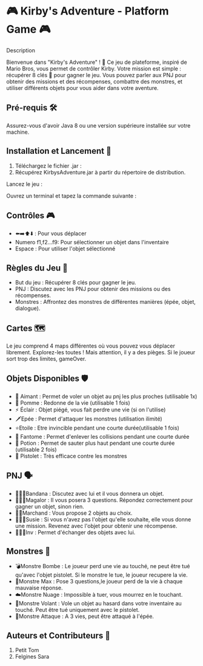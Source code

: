 # 🎮 Kirby's Adventure - Platform Game 🎮

Description

Bienvenue dans "Kirby's Adventure" ! 🌟 Ce jeu de plateforme, inspiré de Mario Bros, vous permet de contrôler Kirby. 
Votre mission est simple : récupérer 8 clés 🔑 pour gagner le jeu. 
Vous pouvez parler aux PNJ pour obtenir des missions et des récompenses, combattre des monstres, et utiliser différents objets pour vous aider dans votre aventure.

## Pré-requis 🛠
Assurez-vous d'avoir Java 8 ou une version supérieure installée sur votre machine.

## Installation et Lancement 🚀
  1. Téléchargez le fichier .jar :
  2. Récupérez KirbysAdventure.jar à partir du répertoire de distribution.

Lancez le jeu :

Ouvrez un terminal et tapez la commande suivante :

## Contrôles 🎮
- ⬅️➡️⬆️⬇️ : Pour vous déplacer
- Numero f1,f2...f9: Pour sélectionner un objet dans l'inventaire
- Espace : Pour utiliser l'objet sélectionné

## Règles du Jeu 🎯
- But du jeu : Récupérer 8 clés pour gagner le jeu.
- PNJ : Discutez avec les PNJ pour obtenir des missions ou des récompenses.
- Monstres : Affrontez des monstres de différentes manières (épée, objet, dialogue).

## Cartes 🗺️
Le jeu comprend 4 maps différentes où vous pouvez vous déplacer librement. Explorez-les toutes ! Mais attention, il y a des pièges.
Si le joueur sort trop des limites, gameOver. 

## Objets Disponibles 🛡️

- 🧲 Aimant : Permet de voler un objet au pnj les plus proches (utilisable 1x)
- 🍎 Pomme : Redonne de la vie (utilisable 1 fois)
-  ⚡ Éclair : Objet piégé, vous fait perdre une vie (si on l'utilise)
- 🗡Epée : Permet d'attaquer les monstres (utilisation ilimité)
- ⭐️Etoile : Etre invincible pendant une courte durée(utilisable 1 fois)
- 👻 Fantome : Permet d'enlever les collisions pendant une courte durée 
- 🧪 Potion : Permet de sauter plus haut pendant une courte durée (utilisable 2 fois)
- 🔫 Pistolet : Très efficace contre les monstres

## PNJ 🗣️

- 🙇🏻‍♀️Bandana : Discutez avec lui et il vous donnera un objet.
- 👨🏻‍🦰Magalor : Il vous posera 3 questions. Répondez correctement pour gagner un objet, sinon rien.
- 🎅🏻Marchand : Vous propose 2 objets au choix.
- 🦸🏻‍♀️Susie : Si vous n'avez pas l'objet qu'elle souhaite, elle vous donne une mission. Revenez avec l'objet pour obtenir une récompense.
- 🧛🏻‍♂️Inv : Permet d'échanger des objets avec lui.

## Monstres 👾

- 💣Monstre Bombe : Le joueur perd une vie au touché, ne peut être tué qu'avec l'objet pistolet. Si le monstre le tue, le joueur recupere la vie.
- 👹Monstre Max : Pose 3 questions,le joueur perd de la vie à chaque mauvaise réponse.
- ☁️Monstre Nuage : Impossible à tuer, vous mourrez en le touchant.
- 🦇Monstre Volant : Vole un objet au hasard dans votre inventaire au touché. Peut être tué uniquement avec le pistolet.
- 👺Monstre Attaque : A 3 vies, peut être attaqué à l'épée.


## Auteurs et Contributeurs 👥
  1. Petit Tom
  2. Felgines Sara 

